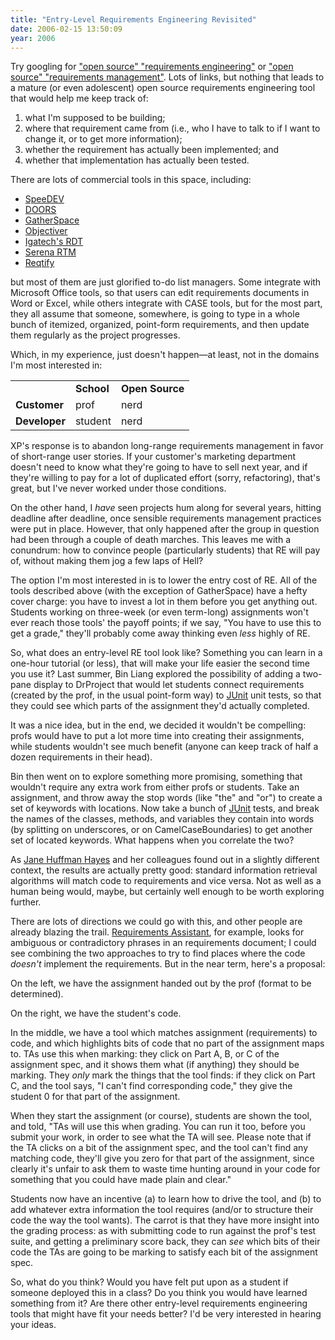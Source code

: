 ```yaml
---
title: "Entry-Level Requirements Engineering Revisited"
date: 2006-02-15 13:50:09
year: 2006
---
```

Try googling for <a href="http://www.google.ca/search?q=%22open+source%22+%22requirements+engineering%22">"open source" "requirements engineering"</a> or <a href="http://www.google.ca/search?q=%22open+source%22+%22requirements+management">"open source" "requirements management"</a>.  Lots of links, but nothing that leads to a mature (or even adolescent) open source requirements engineering tool that would help me keep track of:
<ol>
  <li>what I'm supposed to be building;</li>
  <li>where that requirement came from (i.e., who I have to talk to if I want to change it, or to get more information);</li>
  <li>whether the requirement has actually been implemented; and</li>
  <li>whether that implementation has actually been tested.</li>
</ol>
There are lots of commercial tools in this space, including:
<ul>
  <li><a href="http://www.speedev.com/online-demos.asp">SpeeDEV</a></li>
  <li><a href="http://www.telelogic.com/corp/products/doors/">DOORS</a></li>
  <li><a href="http://www.gatherspace.com/">GatherSpace</a></li>
  <li><a href="http://www.objectiver.com/">Objectiver</a></li>
  <li><a href="http://www.igatech.com/rdt/">Igatech's RDT</a></li>
  <li><a href="http://www.serena.com/Products/rtm/home.asp">Serena RTM</a></li>
  <li><a href="http://users.reqtify.tni-software.com/">Reqtify</a></li>
</ul>
but most of them are just glorified to-do list managers.  Some integrate with Microsoft Office tools, so that users can edit requirements documents in Word or Excel, while others integrate with CASE tools, but for the most part, they all assume that someone, somewhere, is going to type in a whole bunch of itemized, organized, point-form requirements, and then update them regularly as the project progresses.

Which, in my experience, just doesn't happen—at least, not in the domains I'm most interested in:
<div align="center">
<table class="centered">
<tr>
<td></td>
<td><strong>School</strong></td>
<td><strong>Open Source</strong></td>
</tr>
<tr>
<td><strong>Customer</strong></td>
<td>prof</td>
<td>nerd</td>
</tr>
<tr>
<td><strong>Developer</strong></td>
<td>student</td>
<td>nerd</td>
</tr>
</table>
</div>
XP's response is to abandon long-range requirements management in favor of short-range user stories.  If your customer's marketing department doesn't need to know what they're going to have to sell next year, and if they're willing to pay for a lot of duplicated effort (sorry, refactoring), that's great, but I've never worked under those conditions.

On the other hand, I <em>have</em> seen projects hum along for several years, hitting deadline after deadline, once sensible requirements management practices were put in place.  However, that only happened after the group in question had been through a couple of death marches.  This leaves me with a conundrum: how to convince people (particularly students) that RE will pay of, without making them jog a few laps of Hell?

The option I'm most interested in is to lower the entry cost of RE. All of the tools described above (with the exception of GatherSpace) have a hefty cover charge: you have to invest a lot in them before you get anything out.  Students working on three-week (or even term-long) assignments won't ever reach those tools' the payoff points; if we say, "You have to use this to get a grade," they'll probably come away thinking even <em>less</em> highly of RE.

So, what does an entry-level RE tool look like?  Something you can learn in a one-hour tutorial (or less), that will make your life easier the second time you use it?  Last summer, Bin Liang explored the possibility of adding a two-pane display to DrProject that would let students connect requirements (created by the prof, in the usual point-form way) to <a href="http://www.junit.org">JUnit</a> unit tests, so that they could see which parts of the assignment they'd actually completed.

It was a nice idea, but in the end, we decided it wouldn't be compelling: profs would have to put a lot more time into creating their assignments, while students wouldn't see much benefit (anyone can keep track of half a dozen requirements in their head).

Bin then went on to explore something more promising, something that wouldn't require any extra work from either profs or students.  Take an assignment, and throw away the stop words (like "the" and "or") to create a set of keywords with locations.  Now take a bunch of <a href="http://www.junit.org">JUnit</a> tests, and break the names of the classes, methods, and variables they contain into words (by splitting on underscores, or on CamelCaseBoundaries) to get another set of located keywords.  What happens when you correlate the two?

As <a href="http://selab.netlab.uky.edu/homepage/">Jane Huffman Hayes</a> and her colleagues found out in a slightly different context, the results are actually pretty good: standard information retrieval algorithms will match code to requirements and vice versa. Not as well as a human being would, maybe, but certainly well enough to be worth exploring further.

There are lots of directions we could go with this, and other people are already blazing the trail.  <a href="http://www.requirementsassistant.nl/index.htm">Requirements Assistant</a>, for example, looks for ambiguous or contradictory phrases in an requirements document; I could see combining the two approaches to try to find places where the code <em>doesn't</em> implement the requirements.  But in the near term, here's a proposal:

On the left, we have the assignment handed out by the prof (format to be determined).

On the right, we have the student's code.

In the middle, we have a tool which matches assignment (requirements) to code, and which highlights bits of code that no part of the assignment maps to.  TAs use this when marking: they click on Part A, B, or C of the assignment spec, and it shows them what (if anything) they should be marking.  They *only* mark the things that the tool finds: if they click on Part C, and the tool says, "I can't find corresponding code," they give the student 0 for that part of the assignment.

When they start the assignment (or course), students are shown the tool, and told, "TAs will use this when grading.  You can run it too, before you submit your work, in order to see what the TA will see. Please note that if the TA clicks on a bit of the assignment spec, and the tool can't find any matching code, they'll give you zero for that part of the assignment, since clearly it's unfair to ask them to waste time hunting around in your code for something that you could have made plain and clear."

Students now have an incentive (a) to learn how to drive the tool, and (b) to add whatever extra information the tool requires (and/or to structure their code the way the tool wants).  The carrot is that they have more insight into the grading process: as with submitting code to run against the prof's test suite, and getting a preliminary score back, they can *see* which bits of their code the TAs are going to be marking to satisfy each bit of the assignment spec.

So, what do you think?  Would you have felt put upon as a student if someone deployed this in a class?  Do you think you would have learned something from it?  Are there other entry-level requirements engineering tools that might have fit your needs better?  I'd be very interested in hearing your ideas.
